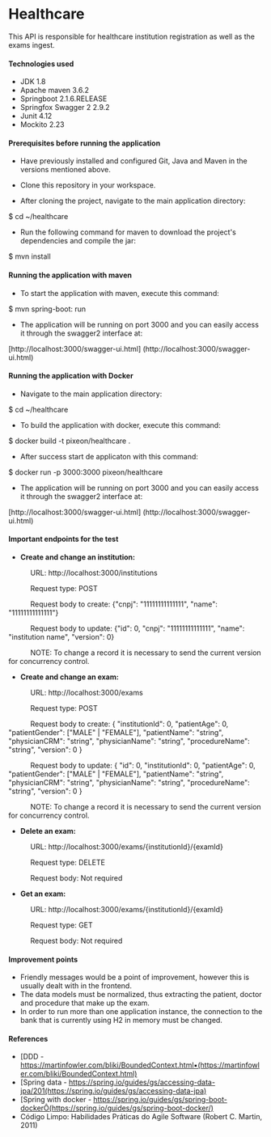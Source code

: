 # Healthcare

This API is responsible for healthcare institution registration as well as the exams ingest.


#### Technologies used

 * JDK 1.8
 * Apache maven 3.6.2
 * Springboot 2.1.6.RELEASE
 * Springfox Swagger 2 2.9.2
 * Junit 4.12
 * Mockito 2.23

#### Prerequisites before running the application

 * Have previously installed and configured Git, Java and Maven in the versions mentioned above.
  
 * Clone this repository in your workspace.
 
 * After cloning the project, navigate to the main application directory:
 
$ cd ~/healthcare

 * Run the following command for maven to download the project's dependencies and compile the jar:

$ mvn install

 
#### Running the application with maven

 * To start the application with maven, execute this command:
 
$ mvn spring-boot: run

 * The application will be running on port 3000 and you can easily access it through the swagger2 interface at:
 
[http://localhost:3000/swagger-ui.html] (http://localhost:3000/swagger-ui.html)

 
#### Running the application with Docker
 
 * Navigate to the main application directory:
 
 $ cd ~/healthcare

 * To build the application with docker, execute this command:
 
 $ docker build -t pixeon/healthcare .

 * After success start de applicaton with this command:
 
 $ docker run -p 3000:3000 pixeon/healthcare 

 * The application will be running on port 3000 and you can easily access it through the swagger2 interface at:
 
[http://localhost:3000/swagger-ui.html] (http://localhost:3000/swagger-ui.html)

#### Important endpoints for the test

 * <b>Create and change an institution:</b>
 
&nbsp;&nbsp;&nbsp;&nbsp;&nbsp;&nbsp;&nbsp;&nbsp;&nbsp;&nbsp; URL: http://localhost:3000/institutions
 	
&nbsp;&nbsp;&nbsp;&nbsp;&nbsp;&nbsp;&nbsp;&nbsp;&nbsp;&nbsp; Request type: POST 
 	
&nbsp;&nbsp;&nbsp;&nbsp;&nbsp;&nbsp;&nbsp;&nbsp;&nbsp;&nbsp; Request body to create: {"cnpj": "11111111111111", "name": "11111111111111"} 
 	
&nbsp;&nbsp;&nbsp;&nbsp;&nbsp;&nbsp;&nbsp;&nbsp;&nbsp;&nbsp; Request body to update: {"id": 0, "cnpj": "11111111111111", "name": "institution name", "version": 0} 
 	
&nbsp;&nbsp;&nbsp;&nbsp;&nbsp;&nbsp;&nbsp;&nbsp;&nbsp;&nbsp; NOTE: To change a record it is necessary to send the current version for concurrency control.

 * <b>Create and change an exam:</b>

&nbsp;&nbsp;&nbsp;&nbsp;&nbsp;&nbsp;&nbsp;&nbsp;&nbsp;&nbsp; URL: http://localhost:3000/exams

&nbsp;&nbsp;&nbsp;&nbsp;&nbsp;&nbsp;&nbsp;&nbsp;&nbsp;&nbsp; Request type: POST

&nbsp;&nbsp;&nbsp;&nbsp;&nbsp;&nbsp;&nbsp;&nbsp;&nbsp;&nbsp; Request body to create:
{
  "institutionId": 0,
  "patientAge": 0,
  "patientGender": ["MALE" | "FEMALE"],
  "patientName": "string",
  "physicianCRM": "string",
  "physicianName": "string",
  "procedureName": "string",
  "version": 0
}

&nbsp;&nbsp;&nbsp;&nbsp;&nbsp;&nbsp;&nbsp;&nbsp;&nbsp;&nbsp; Request body to update:
{
 "id": 0,
  "institutionId": 0,
  "patientAge": 0,
  "patientGender": ["MALE" | "FEMALE"],
  "patientName": "string",
  "physicianCRM": "string",
  "physicianName": "string",
  "procedureName": "string",
  "version": 0
}

&nbsp;&nbsp;&nbsp;&nbsp;&nbsp;&nbsp;&nbsp;&nbsp;&nbsp;&nbsp; NOTE: To change a record it is necessary to send the current version for concurrency control.

 * <b>Delete an exam:</b>
 
&nbsp;&nbsp;&nbsp;&nbsp;&nbsp;&nbsp;&nbsp;&nbsp;&nbsp;&nbsp; URL: http://localhost:3000/exams/{institutionId}/{examId}

&nbsp;&nbsp;&nbsp;&nbsp;&nbsp;&nbsp;&nbsp;&nbsp;&nbsp;&nbsp; Request type: DELETE

&nbsp;&nbsp;&nbsp;&nbsp;&nbsp;&nbsp;&nbsp;&nbsp;&nbsp;&nbsp; Request body: Not required
  
 * <b>Get an exam:</b>
 
&nbsp;&nbsp;&nbsp;&nbsp;&nbsp;&nbsp;&nbsp;&nbsp;&nbsp;&nbsp; URL: http://localhost:3000/exams/{institutionId}/{examId}

&nbsp;&nbsp;&nbsp;&nbsp;&nbsp;&nbsp;&nbsp;&nbsp;&nbsp;&nbsp; Request type: GET

&nbsp;&nbsp;&nbsp;&nbsp;&nbsp;&nbsp;&nbsp;&nbsp;&nbsp;&nbsp; Request body: Not required

#### Improvement points

* Friendly messages would be a point of improvement, however this is usually dealt with in the frontend.
* The data models must be normalized, thus extracting the patient, doctor and procedure that make up the exam.
* In order to run more than one application instance, the connection to the bank that is currently using H2 in memory must be changed.

#### References

 * [DDD - https://martinfowler.com/bliki/BoundedContext.html▪(https://martinfowler.com/bliki/BoundedContext.html)
 * [Spring data - https://spring.io/guides/gs/accessing-data-jpa/201(https://spring.io/guides/gs/accessing-data-jpa)
 * [Spring with docker - https://spring.io/guides/gs/spring-boot-dockerÔ(https://spring.io/guides/gs/spring-boot-docker/)
 * Código Limpo: Habilidades Práticas do Agile Software (Robert C. Martin, 2011)